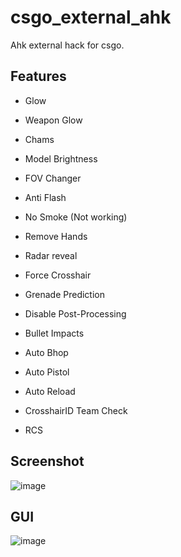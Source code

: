 # csgo_external_ahk
Ahk external hack for csgo.

## Features


* Glow
* Weapon Glow
* Chams
* Model Brightness
* FOV Changer
* Anti Flash
* No Smoke (Not working)
* Remove Hands
* Radar reveal
* Force Crosshair
* Grenade Prediction
* Disable Post-Processing
* Bullet Impacts


* Auto Bhop
* Auto Pistol
* Auto Reload
* CrosshairID Team Check
* RCS

## Screenshot
![image](https://github.com/worse-666/csgo_external_ahk_hack/blob/main/screen%20shot.png)

## GUI
![image](https://github.com/worse-666/csgo_external_ahk_glow/blob/main/setting%20gui.png)


